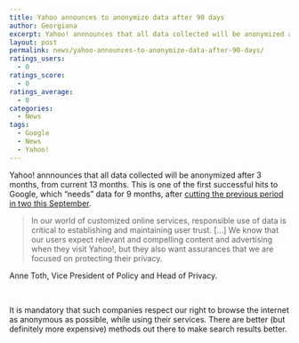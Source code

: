 ```yaml
---
title: Yahoo announces to anonymize data after 90 days
author: Georgiana
excerpt: Yahoo! annnounces that all data collected will be anonymized after 3 months, from current 13 months.
layout: post
permalink: news/yahoo-announces-to-anonymize-data-after-90-days/
ratings_users:
  - 0
ratings_score:
  - 0
ratings_average:
  - 0
categories:
  - News
tags:
  - Google
  - News
  - Yahoo!
---
```

Yahoo! annnounces that all data collected will be anonymized after 3 months, from current 13 months. This is one of the first successful hits to Google, which &#8220;needs&#8221; data for 9 months, after [cutting the previous period in two this September][1].

> In our world of customized online services, responsible use of data is critical to establishing and maintaining user trust. [&#8230;] We know that our users expect relevant and compelling content and advertising when they visit Yahoo!, but they also want assurances that we are focused on protecting their privacy.

Anne Toth, Vice President of Policy and Head of Privacy.

 

It is mandatory that such companies respect our right to browse the internet as anonymous as possible, while using their services. There are better (but definitely more expensive) methods out there to make search results better.

 [1]: http://googleblog.blogspot.com/2008/09/another-step-to-protect-user-privacy.html "Google cut the data retention to 9 months in September this year"
